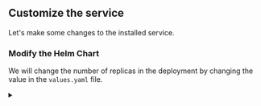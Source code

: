 ## Customize the service

Let's make some changes to the installed service.

### Modify the Helm Chart

<!-- speaker script:
Now that we have a Helm chart, we can modify it to customize the service. We can modify the Helm chart by changing the values in the `values.yaml` file or the code in the `templates` directory. here we will change the number of replicas in the deployment.
-->

We will change the number of replicas in the deployment by changing the value in the `values.yaml` file.

<details><summary></summary>

Observe the initial number of replicas in the deployment.

```bash
kubectl get pods -n helm-demo
```{{copy}}

<details><summary></summary>

Change the number of replicas to 3 by modifying the `values.yaml` file.

```bash
vi demo-chart/values.yaml
```{{copy}}

<details><summary></summary>

Apply the changes to the Helm chart.

```bash
helm upgrade my-release demo-chart -n helm-demo
```{{copy}}

<details><summary></summary>

Check for new pods.

```bash
kubectl get pods -n helm-demo
```{{copy}}

<!-- speaker script:
Notice that the number of replicas changed. This is because we changed the number of replicas in the deployment. Helm updated the deployment in place.
-->

<details><summary></summary>

### Deploy with custom values

<!-- speaker script:
Another way to customize the Helm chart is to override the values in the `values.yaml` file when we deploy the chart. This is useful when we want to deploy the same chart multiple times with different values.
-->

We can override the values in the `values.yaml` file at the command line when we deploy the chart.

```bash
helm upgrade my-release demo-chart -n helm-demo --set replicas=5
```{{copy}}

<details><summary></summary>


Check that the number of replicas changed.

```bash
kubectl get pods -n helm-demo
```{{copy}}

<details><summary></summary>




### Changing the content

Lets have another look at our web page before we continue.

first we'll ensure that our port-forward is still running.

```bash
jobs
```{{copy}}

if not, we can restart it.

```bash
kubectl port-forward -n helm-demo --address 0.0.0.0 service/demo-chart 81:81 &
```{{copy}}

Now we can refresh the page in the browser.

[the page]({{TRAFFIC_HOST1_81}})

<details><summary></summary>


<!-- speaker script:
Let's change the color of the page by overriding the color when we deploy the chart.
-->

Let's change the color.

```bash
helm upgrade my-release my-chart --set color=teal -n helm-demo
```{{copy}}





```bash
helm install my-release my-chart --set color=yellow -n helm-demo
```{{copy}}

### verify the change

Refresh the page in the browser to see the new color.

[the page]({{TRAFFIC_HOST1_81}})

<details><summary></summary>

### uh-oh

why is the color not changing?

<!-- speaker script:
The reason the color is not changing is because the deployment is not being updated. The deployment is not being updated because nothing in the deployment changed. The deployment is not being updated because the color is not part of the deployment. The color is part of the configmap.
-->

<details><summary></summary>

The content is in the configmap and not the deployment. Nothing changed in the deployment.

To get the change to apply, we need to restart the pods.

In kubernetes, 'restart' is a euphemism for killing. The pods will be replaced automatically.

we can kill the pods one-at-a-time like this:


<details><summary></summary>

Choose one of the pods.

```bash
kubectl get pods -n helm-demo
```{{copy}}

Kill the pod.

```bash
kubectl delete pod <pod-name> -n helm-demo
```{{copy}}

<details><summary></summary>

Or we can use the deployment to kill the pods.

```bash
kubectl rollout restart deployment/demo-chart -n helm-demo
```{{copy}}

What this does is change an annotation in the deployment with a timestamp. The deployment controller sees the change and kills the pods one-at-a-time. The pods are replaced automatically.

<details><summary></summary>

But we can do a little better and automate this so that the pods are restarted automatically when the configmap changes.

We'll calculate a checksum of the configmap and add it to the deployment as an annotation. The deployment controller will see the change and restart the pods.

```bash
shasum -a 256 templates/configmap.yaml
```{{copy}}

<details><summary></summary>

This calculates a checksum of the configmap.

```text
{{ include (print $.Template.BasePath "/configmap.yaml") . | sha256sum }}
```{{copy}}

We can add the checksum to the deployment like in this location:


```text
spec:
  template:
    metadata:
      annotations:
        checksum/config:
```

for convenience, here's just the annotations section so we can paste it in.

```text
      annotations:
        checksum/config: {{ include (print $.Template.BasePath "/configmap.yaml") . | sha256sum }}
```{{copy}}

```text
{{ include (print $.Template.BasePath "/configmap.yaml") . | sha256sum }}
```{{copy}}


```bash
vi templates/deployment.yaml
```{{copy}}




```bash
helm upgrade my-release my-chart --set color=yellow -n helm-demo
```{{copy}}

